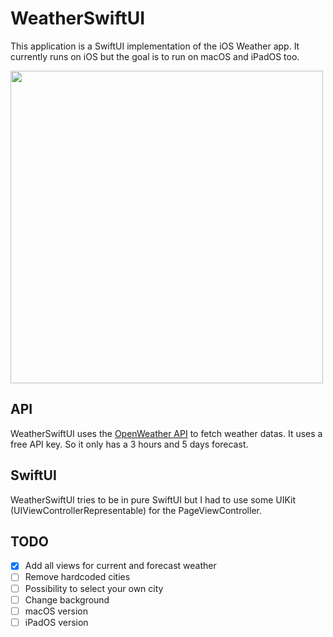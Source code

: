 # WeatherSwiftUI

This application is a SwiftUI implementation of the iOS Weather app.
It currently runs on iOS but the goal is to run on macOS and iPadOS too.

<p float="left">
  <image src="https://user-images.githubusercontent.com/22772021/62136090-b1187080-b2e3-11e9-87ed-6675fc9752eb.png" width="500"/>
</p>

## API

WeatherSwiftUI uses the [OpenWeather API](https://openweathermap.org) to fetch weather datas. It uses a free API key. So it only has a 3 hours and 5 days forecast.

## SwiftUI

WeatherSwiftUI tries to be in pure SwiftUI but I had to use some UIKit (UIViewControllerRepresentable) for the PageViewController.

## TODO

- [x] Add all views for current and forecast weather
- [ ] Remove hardcoded cities
- [ ] Possibility to select your own city
- [ ] Change background
- [ ] macOS version
- [ ] iPadOS version

